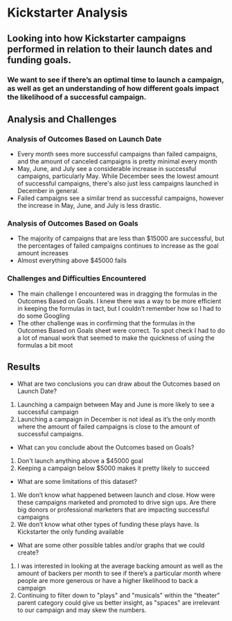 # Kickstarter Analysis

## Looking into how Kickstarter campaigns performed in relation to their launch dates and funding goals.

### We want to see if there’s an optimal time to launch a campaign, as well as get an understanding of how different goals impact the likelihood of a successful campaign.

## Analysis and Challenges

### Analysis of Outcomes Based on Launch Date

- Every month sees more successful campaigns than failed campaigns, and the amount of canceled campaigns is pretty minimal every month
- May, June, and July see a considerable increase in successful campaigns, particularly May.  While December sees the lowest amount of successful campaigns, there's also just less campaigns launched in December in general.
- Failed campaigns see a similar trend as successful campaigns, however the increase in May, June, and July is less drastic.  

### Analysis of Outcomes Based on Goals
- The majority of campaigns that are less than $15000 are successful, but the percentages of failed campaigns continues to increase as the goal amount increases
- Almost everything above $45000 fails

### Challenges and Difficulties Encountered
- The main challenge I encountered was in dragging the formulas in the Outcomes Based on Goals. I knew there was a way to be more efficient in keeping the formulas in tact, but I couldn’t remember how so I had to do some Googling
- The other challenge was in confirming that the formulas in the Outcomes Based on Goals sheet were correct.  To spot check I had to do a lot of manual work that seemed to make the quickness of using the formulas a bit moot

## Results


- What are two conclusions you can draw about the Outcomes based on Launch Date?
1. Launching a campaign between May and June is more likely to see a successful campaign
2. Launching a campaign in December is not ideal as it’s the only month where the amount of failed campaigns is close to the amount of successful campaigns.


- What can you conclude about the Outcomes based on Goals?
1. Don't launch anything above a $45000 goal
2. Keeping a campaign below $5000 makes it pretty likely to succeed

- What are some limitations of this dataset?
1. We don’t know what happened between launch and close.  How were these campaigns marketed and promoted to drive sign ups.  Are there big donors or professional marketers that are impacting successful campaigns
2. We don’t know what other types of funding these plays have.  Is Kickstarter the only funding available


- What are some other possible tables and/or graphs that we could create?
1. I was interested in looking at the average backing amount as well as the amount of backers per month to see if there’s a particular month where people are more generous or have a higher likelihood to back a campaign
2. Continuing to filter down to "plays" and "musicals" within the "theater" parent category could give us better insight, as "spaces" are irrelevant to our campaign and may skew the numbers.
